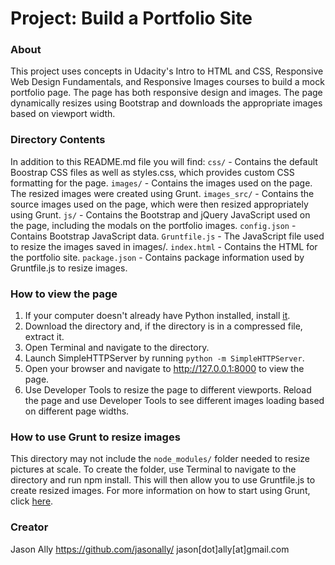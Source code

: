 # Project: Build a Portfolio Site

### About
This project uses concepts in Udacity's Intro to HTML and CSS, Responsive Web Design Fundamentals, and Responsive Images courses to build a mock portfolio page. The page has both responsive design and images. The page dynamically resizes using Bootstrap and downloads the appropriate images based on viewport width.

### Directory Contents
In addition to this README.md file you will find:
`css/` - Contains the default Boostrap CSS files as well as styles.css, which provides custom CSS formatting for the page.
`images/` - Contains the images used on the page. The resized images were created using Grunt.
`images_src/` - Contains the source images used on the page, which were then resized appropriately using Grunt.
`js/` - Contains the Bootstrap and jQuery JavaScript used on the page, including the modals on the portfolio images.
`config.json` - Contains Bootstrap JavaScript data.
`Gruntfile.js` - The JavaScript file used to resize the images saved in images/.
`index.html` - Contains the HTML for the portfolio site.
`package.json` - Contains package information used by Gruntfile.js to resize images.


### How to view the page
1. If your computer doesn't already have Python installed, install [it](https://www.python.org).
2. Download the directory and, if the directory is in a compressed file, extract it.
3. Open Terminal and navigate to the directory.
4. Launch SimpleHTTPServer by running `python -m SimpleHTTPServer`.
5. Open your browser and navigate to http://127.0.0.1:8000 to view the page.
6. Use Developer Tools to resize the page to different viewports. Reload the page and use Developer Tools to see different images loading based on different page widths.

### How to use Grunt to resize images
This directory may not include the `node_modules/` folder needed to resize pictures at scale. To create the folder, use Terminal to navigate to the directory and run npm install. This will then allow you to use Gruntfile.js to create resized images. For more information on how to start using Grunt, click [here](https://24ways.org/2013/grunt-is-not-weird-and-hard/).

### Creator
Jason Ally
https://github.com/jasonally/
jason[dot]ally[at]gmail.com